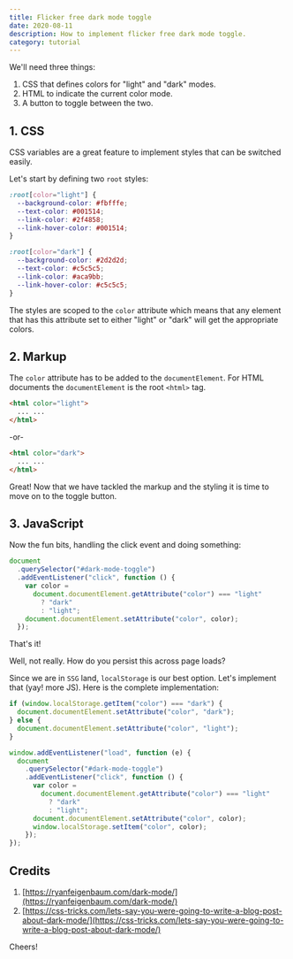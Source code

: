 ```yaml
---
title: Flicker free dark mode toggle
date: 2020-08-11
description: How to implement flicker free dark mode toggle.
category: tutorial
---
```


We'll need three things:

1. CSS that defines colors for "light" and "dark" modes.
2. HTML to indicate the current color mode.
3. A button to toggle between the two.

## 1. CSS

CSS variables are a great feature to implement styles that can be switched easily.

Let's start by defining two `root` styles:

```css
:root[color="light"] {
  --background-color: #fbfffe;
  --text-color: #001514;
  --link-color: #2f4858;
  --link-hover-color: #001514;
}

:root[color="dark"] {
  --background-color: #2d2d2d;
  --text-color: #c5c5c5;
  --link-color: #aca9bb;
  --link-hover-color: #c5c5c5;
}
```

The styles are scoped to the `color` attribute which means that any element that has this attribute set to either "light" or "dark" will get the appropriate colors.

## 2. Markup

The `color` attribute has to be added to the `documentElement`. For HTML documents the `documentElement` is the root `<html>` tag.

```html
<html color="light">
  ... ...
</html>
```

-or-

```html
<html color="dark">
  ... ...
</html>
```

Great! Now that we have tackled the markup and the styling it is time to move on to the toggle button.

## 3. JavaScript

Now the fun bits, handling the click event and doing something:

```js
document
  .querySelector("#dark-mode-toggle")
  .addEventListener("click", function () {
    var color =
      document.documentElement.getAttribute("color") === "light"
        ? "dark"
        : "light";
    document.documentElement.setAttribute("color", color);
  });
```

That's it!

Well, not really. How do you persist this across page loads?

Since we are in `SSG` land, `localStorage` is our best option. Let's implement that (yay! more JS). Here is the complete implementation:

```js
if (window.localStorage.getItem("color") === "dark") {
  document.documentElement.setAttribute("color", "dark");
} else {
  document.documentElement.setAttribute("color", "light");
}

window.addEventListener("load", function (e) {
  document
    .querySelector("#dark-mode-toggle")
    .addEventListener("click", function () {
      var color =
        document.documentElement.getAttribute("color") === "light"
          ? "dark"
          : "light";
      document.documentElement.setAttribute("color", color);
      window.localStorage.setItem("color", color);
    });
});
```

## Credits

1. [https://ryanfeigenbaum.com/dark-mode/](https://ryanfeigenbaum.com/dark-mode/)
2. [https://css-tricks.com/lets-say-you-were-going-to-write-a-blog-post-about-dark-mode/](https://css-tricks.com/lets-say-you-were-going-to-write-a-blog-post-about-dark-mode/)

Cheers!
